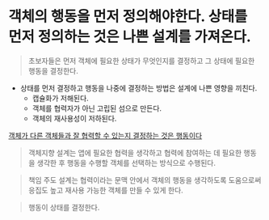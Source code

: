 # 객체의 행동을 먼저 정의해야한다. 상태를 먼저 정의하는 것은 나쁜 설계를 가져온다.

> 초보자들은 먼저 객체에 필요한 상태가 무엇인지를 결정하고 그 상태에 필요한 행동을 결정한다.

- 상태를 먼저 결정하고 행동을 나중에 결정하는 방법은 설계에 나쁜 영향을 끼친다.
  - 캡슐화가 저해된다.
  - 객체를 협력자가 아닌 고립된 섬으로 만든다.
  - 객체의 재사용성이 저하된다.

[객체가 다른 객체들과 잘 협력할 수 있는지 결정하는 것은 행동이다](객체가-다른-객체들과-잘-협력할-수-있는지-결정하는-것은-행동이다.md)

> 객체지향 설계는 앱에 필요한 협력을 생각하고 협력에 참여하는 데 필요한 행동을 생각한 후 행동을 수행할 객체를 선택하는 방식으로 수행된다.

> 책임 주도 설계는 협력이라는 문맥 안에서 객체의 행동을 생각하도록 도움으로써 응집도 높고 재사용 가능한 객체를 만들 수 있게 한다.

> 행동이 상태를 결정한다.
